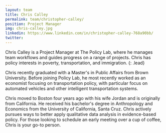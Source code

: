 ```yaml
---
layout: team
title: Chris Calley
permalink: team/christopher-calley/
position: Project Manager
img: chris-calley.jpg
linkedin: https://www.linkedin.com/in/christopher-calley-768a90bb/
twitter:
---
```


Chris Calley is a Project Manager at The Policy Lab, where he manages team workflows and guides progress on a range of projects.  Chris has policy interests in poverty, transportation, and immigration.
{: .lead}

Chris recently graduated with a Master's in Public Affairs from Brown University. Before joining Policy Lab, he most recently worked as an economist focusing on transportation policy, with particular focus on automated vehicles and other intelligent transportation systems.

Chris moved to Boston four years ago with his wife Jordan and is originally from California. He received his bachelor's degree in Anthropology and Economics from the University of California, Santa Cruz. Chris actively pursues ways to better apply qualitative data analysis in evidence-based policy. For those looking to schedule an early meeting over a cup of coffee, Chris is your go-to person. 
